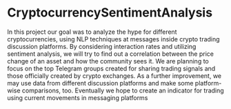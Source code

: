 # CryptocurrencySentimentAnalysis
  
In this project our goal was to analyze the hype for different cryptocurrencies, using NLP techniques at messages inside crypto trading discussion platforms. By considering interaction rates and utilizing sentiment analysis, we will try to find out a correlation between the price change of an asset and how the community sees it. We are planning to focus on the top Telegram groups created for sharing trading signals and those officially created by crypto exchanges. As a further improvement, we may use data from different discussion platforms and make some platform-wise comparisons, too. Eventually we hope to create an indicator for trading using current movements in messaging platforms
